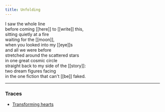 ```yaml
---
title: Unfolding
---
```


I saw the whole line  
before coming [[here]] to [[write]] this,  
sitting quietly at a fire  
waiting for the [[moon]],   
when you looked into my [[eye]]s  
and all we were before  
stretched around the scattered stars  
in one great cosmic circle  
straight back to my side of the [[story]]:  
two dream figures facing  
in the one fiction that can't [[be]] faked.  

---

### Traces

* [Transforming hearts](https://books.google.co.za/books?id=9qPuCgAAQBAJ&printsec=frontcover#v=onepage&q&f=false)